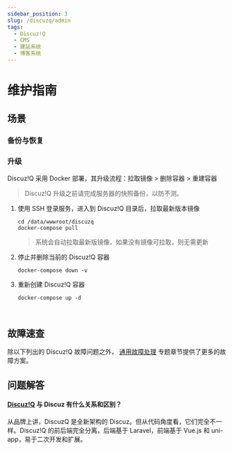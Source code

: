 ```yaml
---
sidebar_position: 3
slug: /discuzq/admin
tags:
  - Discuz!Q
  - CMS
  - 建站系统
  - 博客系统
---
```


# 维护指南

## 场景

### 备份与恢复

### 升级

Discuz!Q 采用 Docker 部署，其升级流程：拉取镜像 > 删除容器 > 重建容器

> Discuz!Q 升级之前请完成服务器的快照备份，以防不测。

1. 使用 SSH 登录服务，进入到 Discuz!Q  目录后，拉取最新版本镜像
   ```
   cd /data/wwwroot/discuzq
   docker-compose pull
   ```
   > 系统会自动拉取最新版镜像，如果没有镜像可拉取，则无需更新

2. 停止并删除当前的 Discuz!Q  容器

   ```
   docker-compose down -v
   ```

3. 重新创建 Discuz!Q  容器
   ```
   docker-compose up -d
   


## 故障速查

除以下列出的 Discuz!Q 故障问题之外， [通用故障处理](../troubleshooting) 专题章节提供了更多的故障方案。 



## 问题解答

#### [Discuz!Q](https://discuz.com/) 与 Discuz 有什么关系和区别？

从品牌上讲，DiscuzQ 是全新架构的 Discuz。但从代码角度看，它们完全不一样。Discuz!Q 的前后端完全分离，后端基于 Laravel，前端基于 Vue.js 和 uni-app，易于二次开发和扩展。




